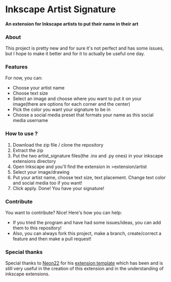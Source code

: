 # Inkscape Artist Signature
#### An extension for Inkscape artists to put their name in their art
### About

This project is pretty new and for sure it's not perfect and has some issues, 
but I hope to make it better and for it to actually be useful one day.

### Features

For now, you can:
- Choose your artist name
- Choose text size
- Select an image and choose where you want to put it on your image(there are options for each corner and the center)
- Pick the color you want your signature to be in
- Choose a social media preset that formats your name as this social media username

### How to use ?

1. Download the zip file / clone the repository
2. Extract the zip
3. Put the two artist_signature files(the .inx and .py ones) in your inkscape extensions directory
4. Open Inkscape and you'll find the extension in >extension/artist
5. Select your image/drawing
6. Put your artist name, choose text size, text placement. Change text color and social media too if you want!
7. Click apply. Done! You have your signature!

### Contribute

You want to contribute? Nice! Here's how you can help:

- If you tried the program and have had some issues/ideas, you can add them to this repository!
- Also, you can always fork this project, make a branch, create/correct a feature and then make a pull request!

### Special thanks
Special thanks to [Neon22](https://github.com/Neon22) for his [extension template](https://github.com/Neon22/inkscape_extension_template) which has been and is still very useful in the creation of this extension and in the understanding of inkscape extensions.
